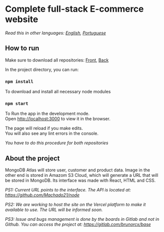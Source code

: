 # Complete full-stack E-commerce website
*Read this in other languages: [English](README.md), [Portuguese](README.pt.md)*

## How to run
Make sure to download all repositories: [Front](README.md), [Back](https://github.com/Machado21/node/tree/main)

In the project directory, you can run:
### `npm install`
To download and install all necessary node modules
### `npm start`
To Run the app in the development mode.\
Open [http://localhost:3000](http://localhost:3000) to view it in the browser.

The page will reload if you make edits.\
You will also see any lint errors in the console.

*You have to do this procedure for both repositories*

## About the project
MongoDB Atlas will store user, customer and product data. Image in the other end is stored in Amazom S3 Cloud, which will generate a URL that will be stored in MongoDB. Its interface was made with React, HTML and CSS.

*PS1: Current URL points to the interface. The API is located at: https://github.com/Machado21/node*

*PS2: We are working to host the site on the Vercel platform to make it available to use. The URL will be informed soon.*

*PS3: Issue and bugs management is done by the boards in Gitlab and not in Github. You can access the project at: https://gitlab.com/brunorcx/base*


